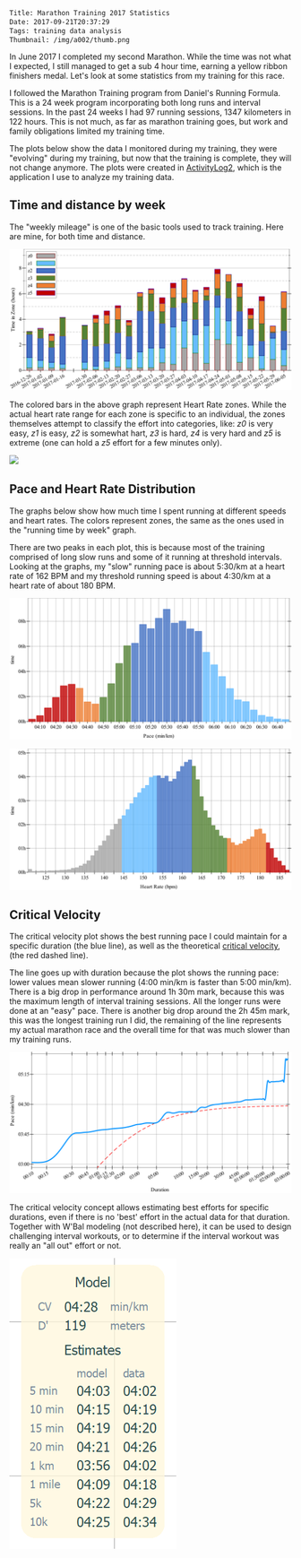     Title: Marathon Training 2017 Statistics
    Date: 2017-09-21T20:37:29
    Tags: training data analysis
    Thumbnail: /img/a002/thumb.png

In June 2017 I completed my second Marathon.  While the time was not what I
expected, I still managed to get a sub 4 hour time, earning a yellow ribbon
finishers medal.  Let's look at some statistics from my training for this
race.

<!-- more -->

I followed the Marathon Training program from Daniel's Running Formula. This
is a 24 week program incorporating both long runs and interval sessions.  In
the past 24 weeks I had 97 running sessions, 1347 kilometers in 122 hours.
This is not much, as far as marathon training goes, but work and family
obligations limited my training time.

The plots below show the data I monitored during my training, they were
"evolving" during my training, but now that the training is complete, they
will not change anymore.  The plots were created
in [ActivityLog2](https://github.com/alex-hhh/ActivityLog2), which is the
application I use to analyze my training data.

## Time and distance by week

The "weekly mileage" is one of the basic tools used to track training.  Here
are mine, for both time and distance.

![](/img/a002/Run_TIZ_2017.svg)

The colored bars in the above graph represent Heart Rate zones.  While the
actual heart rate range for each zone is specific to an individual, the zones
themselves attempt to classify the effort into categories, like: *z0* is very
easy, *z1* is easy, *z2* is somewhat hart, *z3* is hard, *z4* is very hard and
*z5* is extreme (one can hold a *z5* effort for a few minutes only).

![](./Run_VOL_2017.svg)

## Pace and Heart Rate Distribution

The graphs below show how much time I spent running at different speeds and
heart rates.  The colors represent zones, the same as the ones used in the
"running time by week" graph.

There are two peaks in each plot, this is because most of the training
comprised of long slow runs and some of it running at threshold intervals.
Looking at the graphs, my "slow" running pace is about 5:30/km at a heart rate
of 162 BPM and my threshold running speed is about 4:30/km at a heart rate of
about 180 BPM.

![](/img/a002/Run_Pace_Hist_2017.svg)

![](/img/a002/Run_HR_Hist_2017.svg)

## Critical Velocity

The critical velocity plot shows the best running pace I could maintain for a
specific duration (the blue line), as well as the theoretical [critical
velocity][cv-link], (the red dashed line).

The line goes up with duration because the plot shows the running pace: lower
values mean slower running (4:00 min/km is faster than 5:00 min/km).  There is
a big drop in performance around 1h 30m mark, because this was the maximum
length of interval training sessions.  All the longer runs were done at an
"easy" pace.  There is another big drop around the 2h 45m mark, this was the
longest training run I did, the remaining of the line represents my actual
marathon race and the overall time for that was much slower than my training
runs.

![](/img/a002/Run_CV_2017.svg)

The critical velocity concept allows estimating best efforts for specific
durations, even if there is no 'best' effort in the actual data for that
duration.  Together with W'Bal modeling (not described here), it can be used
to design challenging interval workouts, or to determine if the interval
workout was really an "all out" effort or not.

![](/img/a002/Run_CV_2017_Model.png)

[cv-link]: https://github.com/alex-hhh/ActivityLog2/blob/master/doc/critical-power.md

